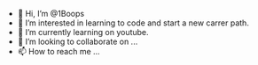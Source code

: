 - 👋 Hi, I’m @1Boops
- 👀 I’m interested in learning to code and start a new carrer path.  
- 🌱 I’m currently learning on youtube.
- 💞️ I’m looking to collaborate on ...
- 📫 How to reach me ...

<!---
1Boops/1Boops is a ✨ special ✨ repository because its `README.md` (this file) appears on your GitHub profile.
You can click the Preview link to take a look at your changes.
--->
